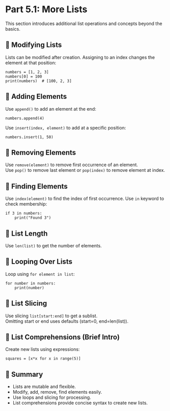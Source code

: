 # Part 5.1: More Lists
This section introduces additional list operations and concepts beyond the basics.
## 🔹 Modifying Lists
Lists can be modified after creation.
Assigning to an index changes the element at that position:
```
numbers = [1, 2, 3]
numbers[0] = 100
print(numbers)  # [100, 2, 3]
```
## 🔹 Adding Elements
Use `append()` to add an element at the end:
```
numbers.append(4)
```
Use `insert(index, element)` to add at a specific position:
```
numbers.insert(1, 50)
```
## 🔹 Removing Elements
Use `remove(element)` to remove first occurrence of an element.  
Use `pop()` to remove last element or `pop(index)` to remove element at index.

## 🔹 Finding Elements
Use `index(element)` to find the index of first occurrence.
Use `in` keyword to check membership:
```
if 3 in numbers:
    print("Found 3")
```
## 🔹 List Length
Use `len(list)` to get the number of elements.

## 🔹 Looping Over Lists
Loop using `for element in list`:
```
for number in numbers:
    print(number)
```
## 🔹 List Slicing
Use slicing `list[start:end]` to get a sublist.  
Omitting start or end uses defaults (start=0, end=len(list)).

## 🔹 List Comprehensions (Brief Intro)
Create new lists using expressions:
```
squares = [x*x for x in range(5)]
```
## 📌 Summary
- Lists are mutable and flexible.
- Modify, add, remove, find elements easily.
- Use loops and slicing for processing.
- List comprehensions provide concise syntax to create new lists.
